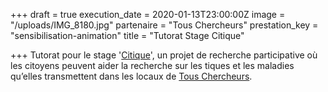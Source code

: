 +++
draft = true
execution_date = 2020-01-13T23:00:00Z
image = "/uploads/IMG_8180.jpg"
partenaire = "Tous Chercheurs"
prestation_key = "sensibilisation-animation"
title = "Tutorat Stage Citique"

+++
Tutorat pour le stage '[Citique](https://www.citique.fr/)', un projet de recherche participative où les citoyens peuvent aider la recherche sur les tiques et les maladies qu’elles transmettent dans les locaux de [Tous Chercheurs](https://www.touschercheurs.fr/).